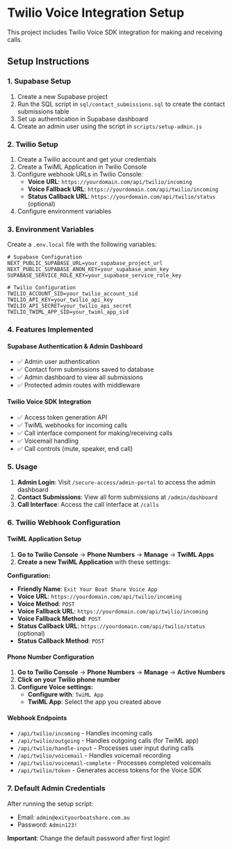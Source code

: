 # Twilio Voice Integration Setup

This project includes Twilio Voice SDK integration for making and receiving calls.

## Setup Instructions

### 1. Supabase Setup

1. Create a new Supabase project
2. Run the SQL script in `sql/contact_submissions.sql` to create the contact submissions table
3. Set up authentication in Supabase dashboard
4. Create an admin user using the script in `scripts/setup-admin.js`

### 2. Twilio Setup

1. Create a Twilio account and get your credentials
2. Create a TwiML Application in Twilio Console
3. Configure webhook URLs in Twilio Console:
   - **Voice URL**: `https://yourdomain.com/api/twilio/incoming`
   - **Voice Fallback URL**: `https://yourdomain.com/api/twilio/incoming`
   - **Status Callback URL**: `https://yourdomain.com/api/twilio/status` (optional)
4. Configure environment variables

### 3. Environment Variables

Create a `.env.local` file with the following variables:

```env
# Supabase Configuration
NEXT_PUBLIC_SUPABASE_URL=your_supabase_project_url
NEXT_PUBLIC_SUPABASE_ANON_KEY=your_supabase_anon_key
SUPABASE_SERVICE_ROLE_KEY=your_supabase_service_role_key

# Twilio Configuration
TWILIO_ACCOUNT_SID=your_twilio_account_sid
TWILIO_API_KEY=your_twilio_api_key
TWILIO_API_SECRET=your_twilio_api_secret
TWILIO_TWIML_APP_SID=your_twiml_app_sid
```

### 4. Features Implemented

#### Supabase Authentication & Admin Dashboard

- ✅ Admin user authentication
- ✅ Contact form submissions saved to database
- ✅ Admin dashboard to view all submissions
- ✅ Protected admin routes with middleware

#### Twilio Voice SDK Integration

- ✅ Access token generation API
- ✅ TwiML webhooks for incoming calls
- ✅ Call interface component for making/receiving calls
- ✅ Voicemail handling
- ✅ Call controls (mute, speaker, end call)

### 5. Usage

1. **Admin Login**: Visit `/secure-access/admin-portal` to access the admin dashboard
2. **Contact Submissions**: View all form submissions at `/admin/dashboard`
3. **Call Interface**: Access the call interface at `/calls`

### 6. Twilio Webhook Configuration

#### TwiML Application Setup

1. **Go to Twilio Console** → **Phone Numbers** → **Manage** → **TwiML Apps**
2. **Create a new TwiML Application** with these settings:

**Configuration:**

- **Friendly Name**: `Exit Your Boat Share Voice App`
- **Voice URL**: `https://yourdomain.com/api/twilio/incoming`
- **Voice Method**: `POST`
- **Voice Fallback URL**: `https://yourdomain.com/api/twilio/incoming`
- **Voice Fallback Method**: `POST`
- **Status Callback URL**: `https://yourdomain.com/api/twilio/status` (optional)
- **Status Callback Method**: `POST`

#### Phone Number Configuration

1. **Go to Twilio Console** → **Phone Numbers** → **Manage** → **Active Numbers**
2. **Click on your Twilio phone number**
3. **Configure Voice settings:**
   - **Configure with**: `TwiML App`
   - **TwiML App**: Select the app you created above

#### Webhook Endpoints

- `/api/twilio/incoming` - Handles incoming calls
- `/api/twilio/outgoing` - Handles outgoing calls (for TwiML app)
- `/api/twilio/handle-input` - Processes user input during calls
- `/api/twilio/voicemail` - Handles voicemail recording
- `/api/twilio/voicemail-complete` - Processes completed voicemails
- `/api/twilio/token` - Generates access tokens for the Voice SDK

### 7. Default Admin Credentials

After running the setup script:

- Email: `admin@exityourboatshare.com.au`
- Password: `Admin123!`

**Important**: Change the default password after first login!
